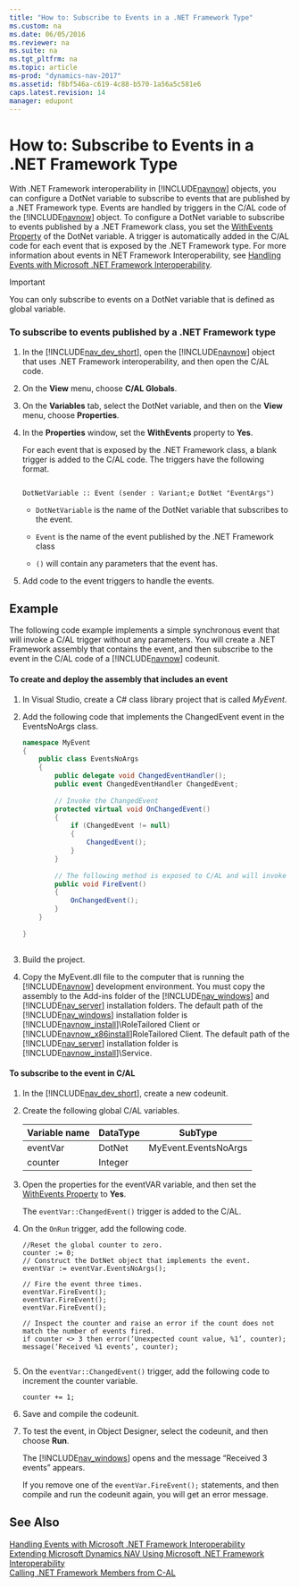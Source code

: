 ```yaml
---
title: "How to: Subscribe to Events in a .NET Framework Type"
ms.custom: na
ms.date: 06/05/2016
ms.reviewer: na
ms.suite: na
ms.tgt_pltfrm: na
ms.topic: article
ms-prod: "dynamics-nav-2017"
ms.assetid: f8bf546a-c619-4c88-b570-1a56a5c581e6
caps.latest.revision: 14
manager: edupont
---
```

# How to: Subscribe to Events in a .NET Framework Type
With .NET Framework interoperability in [!INCLUDE[navnow](includes/navnow_md.md)] objects, you can configure a DotNet variable to subscribe to events that are published by a .NET Framework type. Events are handled by triggers in the C/AL code of the [!INCLUDE[navnow](includes/navnow_md.md)] object. To configure a DotNet variable to subscribe to events published by a .NET Framework class, you set the [WithEvents Property](WithEvents-Property.md) of the DotNet variable. A trigger is automatically added in the C/AL code for each event that is exposed by the .NET Framework type. For more information about events in NET Framework Interoperability, see [Handling Events with Microsoft .NET Framework Interoperability](Handling-Events-with-Microsoft-.NET-Framework-Interoperability.md).  
  
> [!IMPORTANT]  
>  You can only subscribe to events on a DotNet variable that is defined as global variable.  
  
### To subscribe to events published by a .NET Framework type  
  
1.  In the [!INCLUDE[nav_dev_short](includes/nav_dev_short_md.md)], open the [!INCLUDE[navnow](includes/navnow_md.md)] object that uses .NET Framework interoperability, and then open the C/AL code.  
  
2.  On the **View** menu, choose **C/AL Globals**.  
  
3.  On the **Variables** tab, select the DotNet variable, and then on the **View** menu, choose **Properties**.  
  
4.  In the **Properties** window, set the **WithEvents** property to **Yes**.  
  
     For each event that is exposed by the .NET Framework class, a blank trigger is added to the C/AL code. The triggers have the following format.  
  
    ```  
  
    DotNetVariable :: Event (sender : Variant;e DotNet "EventArgs")  
    ```  
  
    -   `DotNetVariable` is the name of the DotNet variable that subscribes to the event.  
  
    -   `Event` is the name of the event published by the .NET Framework class  
  
    -   `()` will contain any parameters that the event has.  
  
5.  Add code to the event triggers to handle the events.  
  
## Example  
 The following code example implements a simple synchronous event that will invoke a C/AL trigger without any parameters. You will create a .NET Framework assembly that contains the event, and then subscribe to the event in the C/AL code of a [!INCLUDE[navnow](includes/navnow_md.md)] codeunit.  
  
#### To create and deploy the assembly that includes an event  
  
1.  In Visual Studio, create a C\# class library project that is called *MyEvent*.  
  
2.  Add the following code that implements the ChangedEvent event in the EventsNoArgs class.  
  
    ```c#  
    namespace MyEvent  
    {  
        public class EventsNoArgs  
        {  
            public delegate void ChangedEventHandler();  
            public event ChangedEventHandler ChangedEvent;  
  
            // Invoke the ChangedEvent  
            protected virtual void OnChangedEvent()  
            {  
                if (ChangedEvent != null)  
                {  
                    ChangedEvent();  
                }  
            }  
  
            // The following method is exposed to C/AL and will invoke the event trigger that is registered in the ChangedEvent variable.   
            public void FireEvent()  
            {  
                OnChangedEvent();  
            }  
        }  
  
    }  
  
    ```  
  
3.  Build the project.  
  
4.  Copy the MyEvent.dll file to the computer that is running the [!INCLUDE[navnow](includes/navnow_md.md)] development environment. You must copy the assembly to the Add\-ins folder of the [!INCLUDE[nav_windows](includes/nav_windows_md.md)] and [!INCLUDE[nav_server](includes/nav_server_md.md)] installation folders. The default path of the [!INCLUDE[nav_windows](includes/nav_windows_md.md)] installation folder is [!INCLUDE[navnow_install](includes/navnow_install_md.md)]\\RoleTailored Client or [!INCLUDE[navnow_x86install](includes/navnow_x86install_md.md)]RoleTailored Client. The default path of the [!INCLUDE[nav_server](includes/nav_server_md.md)] installation folder is [!INCLUDE[navnow_install](includes/navnow_install_md.md)]\\Service.  
  
#### To subscribe to the event in C/AL  
  
1.  In the [!INCLUDE[nav_dev_short](includes/nav_dev_short_md.md)], create a new codeunit.  
  
2.  Create the following global C/AL variables.  
  
    |Variable name|DataType|SubType|  
    |-------------------|--------------|-------------|  
    |eventVar|DotNet|MyEvent.EventsNoArgs|  
    |counter|Integer||  
  
3.  Open the properties for the eventVAR variable, and then set the [WithEvents Property](WithEvents-Property.md) to **Yes**.  
  
     The `eventVar::ChangedEvent()` trigger is added to the C/AL.  
  
4.  On the `OnRun` trigger, add the following code.  
  
    ```  
    //Reset the global counter to zero.  
    counter := 0;  
    // Construct the DotNet object that implements the event.  
    eventVar := eventVar.EventsNoArgs();  
  
    // Fire the event three times.  
    eventVar.FireEvent();  
    eventVar.FireEvent();  
    eventVar.FireEvent();  
  
    // Inspect the counter and raise an error if the count does not match the number of events fired.  
    if counter <> 3 then error(‘Unexpected count value, %1’, counter);  
    message(‘Received %1 events’, counter);  
  
    ```  
  
5.  On the `eventVar::ChangedEvent()` trigger, add the following code to increment the counter variable.  
  
    ```  
    counter += 1;  
    ```  
  
6.  Save and compile the codeunit.  
  
7.  To test the event, in Object Designer, select the codeunit, and then choose **Run**.  
  
     The [!INCLUDE[nav_windows](includes/nav_windows_md.md)] opens and the message “Received 3 events” appears.  
  
     If you remove one of the `eventVar.FireEvent();` statements, and then compile and run the codeunit again, you will get an error message.  
  
## See Also  
 [Handling Events with Microsoft .NET Framework Interoperability](Handling-Events-with-Microsoft-.NET-Framework-Interoperability.md)   
 [Extending Microsoft Dynamics NAV Using Microsoft .NET Framework Interoperability](Extending-Microsoft-Dynamics-NAV-Using-Microsoft-.NET-Framework-Interoperability.md)   
 [Calling .NET Framework Members from C\-AL](Calling-.NET-Framework-Members-from-C-AL.md)